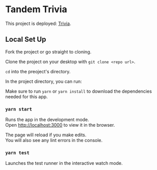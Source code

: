 # Tandem Trivia

This project is deployed: [Trivia](https://trivia-2021.vercel.app).

## Local Set Up

Fork the project or go straight to cloning.

Clone the project on your desktop with `git clone <repo url>`.

`cd` into the preoject's directory.

In the project directory, you can run:

Make sure to run `yarn` or `yarn install` to download the dependencies needed for this app.

### `yarn start`

Runs the app in the development mode.\
Open [http://localhost:3000](http://localhost:3000) to view it in the browser.

The page will reload if you make edits.\
You will also see any lint errors in the console.

### `yarn test`

Launches the test runner in the interactive watch mode.

